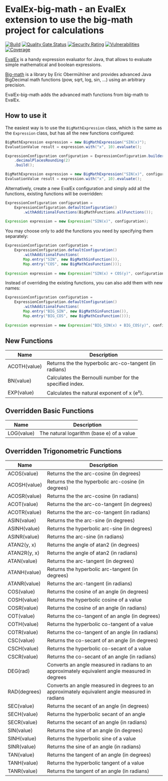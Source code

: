 EvalEx-big-math - an EvalEx extension to use the big-math project for calculations
==========

[![Build](https://github.com/ezylang/EvalEx-big-math/actions/workflows/build.yml/badge.svg)](https://github.com/ezylang/EvalEx-big-math/actions/workflows/build.yml)
[![Quality Gate Status](https://sonarcloud.io/api/project_badges/measure?project=ezylang_EvalEx-big-math&metric=alert_status)](https://sonarcloud.io/summary/new_code?id=ezylang_EvalEx-big-math)
[![Security Rating](https://sonarcloud.io/api/project_badges/measure?project=ezylang_EvalEx-big-math&metric=security_rating)](https://sonarcloud.io/summary/new_code?id=ezylang_EvalEx-big-math)
[![Vulnerabilities](https://sonarcloud.io/api/project_badges/measure?project=ezylang_EvalEx-big-math&metric=vulnerabilities)](https://sonarcloud.io/summary/new_code?id=ezylang_EvalEx-big-math)
[![Coverage](https://sonarcloud.io/api/project_badges/measure?project=ezylang_EvalEx-big-math&metric=coverage)](https://sonarcloud.io/summary/new_code?id=ezylang_EvalEx-big-math)

[EvalEx](https://github.com/ezylang/EvalEx) is a handy expression evaluator for Java, that allows to
evaluate simple mathematical and boolean expressions.

[Big-math](https://github.com/eobermuhlner/big-math) is a library by Eric Obermühlner and provides
advanced Java BigDecimal math functions (pow, sqrt, log, sin, ...) using an arbitrary precision.

EvalEx-big-math adds the advanced math functions from big-math to EvalEx.

## How to use it

The easiest way is to use the `BigMathExpression` class, which is the same as the `Expression`
class, but has all the new functions configured:

```java
BigMathExpression expression = new BigMathExpression("SIN(x)");
EvaluationValue result = expression.with("x", 10).evaluate(); 

ExpressionConfiguration configuration = ExpressionConfiguration.builder()
    .decimalPlacesRounding(2)
    .build();

BigMathExpression expression = new BigMathExpression("SIN(x)", configuration);
EvaluationValue result = expression.with("x", 10).evaluate(); 
```

Alternatively, create a new EvalEx configuration and simply add all the functions, existing
functions will be overridden:

```java
ExpressionConfiguration configuration =
    ExpressionConfiguration.defaultConfiguration()
        .withAdditionalFunctions(BigMathFunctions.allFunctions());
        
Expression expression = new Expression("SIN(x)", configuration); 
```

You may choose only to add the functions you need by specifying them separately:

```java
ExpressionConfiguration configuration =
    ExpressionConfiguration.defaultConfiguration()
        .withAdditionalFunctions(
        Map.entry("SIN", new BigMathSinFunction()),
        Map.entry("COS", new BigMathCosFunction()));
        
Expression expression = new Expression("SIN(x) + COS(y)", configuration); 
```

Instead of overriding the existing functions, you can also add them with new names:

```java
ExpressionConfiguration configuration =
    ExpressionConfiguration.defaultConfiguration()
        .withAdditionalFunctions(
        Map.entry("BIG_SIN", new BigMathSinFunction()),
        Map.entry("BIG_COS", new BigMathCosFunction()));
        
Expression expression = new Expression("BIG_SIN(x) + BIG_COS(y)", configuration); 
```

## New Functions

| Name         | Description                                              |
|--------------|----------------------------------------------------------|
| ACOTH(value) | Returns the the hyperbolic arc-co-tangent (in radians)   |
| BN(value)    | Calculates the Bernoulli number for the specified index. |
| EXP(value)   | Calculates the natural exponent of x (e<sup>x</sup>).    |

## Overridden Basic Functions

| Name         | Description                                                                                    |
|--------------|------------------------------------------------------------------------------------------------|
| LOG(value)                                 | The natural logarithm (base e) of a value                                                                               |

## Overridden Trigonometric Functions

| Name         | Description                                                                                    |
|--------------|------------------------------------------------------------------------------------------------|
| ACOS(value)  | Returns the the arc-cosine (in degrees)                                                        |
| ACOSH(value) | Returns the the hyperbolic arc-cosine (in degrees)                                             |
| ACOSR(value) | Returns the the arc-cosine (in radians)                                                        |
| ACOT(value)  | Returns the the arc-co-tangent (in degrees)                                                    |
| ACOTR(value) | Returns the the arc-co-tangent (in radians)                                                    |
| ASIN(value)  | Returns the the arc-sine (in degrees)                                                          |
| ASINH(value) | Returns the hyperbolic arc-sine (in degrees)                                                   |
| ASINR(value) | Returns the arc-sine (in radians)                                                              |
| ATAN2(y, x)  | Returns the angle of atan2 (in degrees)                                                        |
| ATAN2R(y, x) | Returns the angle of atan2 (in radians)                                                        |
| ATAN(value)  | Returns the arc-tangent (in degrees)                                                           |
| ATANH(value) | Returns the hyperbolic arc-tangent (in degrees)                                                |
| ATANR(value) | Returns the arc-tangent (in radians)                                                           |
| COS(value)   | Returns the cosine of an angle (in degrees)                                                    |
| COSH(value)  | Returns the hyperbolic cosine of a value                                                       |
| COSR(value)  | Returns the cosine of an angle (in radians)                                                    |
| COT(value)   | Returns the co-tangent of an angle (in degrees)                                                |
| COTH(value)  | Returns the hyperbolic co-tangent of a value                                                   |
| COTR(value)  | Returns the co-tangent of an angle (in radians)                                                |
| CSC(value)   | Returns the co-secant of an angle (in degrees)                                                 |
| CSCH(value)  | Returns the hyperbolic co-secant of a value                                                    |
| CSCR(value)  | Returns the co-secant of an angle (in radians)                                                 |
| DEG(rad)     | Converts an angle measured in radians to an approximately equivalent angle measured in degrees |
| RAD(degrees) | Converts an angle measured in degrees to an approximately equivalent angle measured in radians |
| SEC(value)   | Returns the secant of an angle (in degrees)                                                    |
| SECH(value)  | Returns the hyperbolic secant of an angle                                                      |
| SECR(value)  | Returns the secant of an angle (in radians)                                                    |
| SIN(value)   | Returns the sine of an angle (in degrees)                                                      |
| SINH(value)  | Returns the hyperbolic sine of a value                                                         |
| SINR(value)  | Returns the sine of an angle (in radians)                                                      |
| TAN(value)   | Returns the tangent of an angle (in degrees)                                                   |
| TANH(value)  | Returns the hyperbolic tangent of a value                                                      |
| TANR(value)  | Returns the tangent of an angle (in radians)                                                   |
